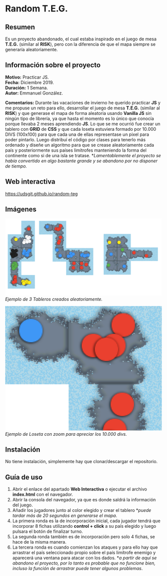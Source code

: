 # **Random T.E.G.**

## **Resumen**

Es un proyecto abandonado, el cual estaba inspirado en el juego de mesa **T.E.G.** (similar al **RISK**), pero con la diferencia de que el mapa siempre se generaría aleatoriamente.

## **Información sobre el proyecto**

**Motivo:** Practicar JS.  
**Fecha:** Diciembre 2019.  
**Duración:** 1 Semana.  
**Autor:** Emmanuel González.

**Comentarios:** Durante las vacaciones de invierno he querido practicar **JS** y me propuse un reto para ello, desarrollar el juego de mesa **T.E.G.** (similar al **RISK**) y que generase el mapa de forma aleatoria usando **Vanilla JS** sin ningún tipo de librería, ya que hasta el momento es lo único que conocía porque llevaba 2 meses aprendiendo **JS**. Lo que se me ocurrió fue crear un tablero con **GRID** de **CSS** y que cada loseta estuviera formado por 10.000 DIVS (100x100) para que cada una de ellas representase un pixel para poder pintarlo. Luego distribuí el código por clases para tenerlo más ordenado y diseñe un algoritmo para que se crease aleatoriamente cada país y posteriormente sus países limítrofes manteniendo la forma del continente como si de una isla se tratase. **Lamentablemente el proyecto se había convertido en algo bastante grande y se abandono por no disponer de tiempo.*

## **Web interactiva**

https://udsgit.github.io/random-teg

## **Imágenes**

![Screenshot](imagenes/readme/random.png)
*Ejemplo de 3 Tableros creados aleatoriamente.*  

![Screenshot](imagenes/readme/zoom.png)
*Ejemplo de Loseta con zoom para apreciar los 10.000 divs.*

## **Instalación**

No tiene instalación, simplemente hay que clonar/descargar el repositorio.

## **Guía de uso**

1. Abrir el enlace del apartado **Web Interactiva** o ejecutar el archivo **index.html** con el navegador.
2. Abrir la consola del navegador, ya que es donde saldrá la información del juego.
3. Añadir los jugadores junto al color elegido y crear el tablero **puede tardar más de 20 segundos en generarse el mapa*.
4. La primera ronda es la de incorporación inicial, cada jugador tendrá que incorporar 8 fichas utilizando **control + click** a su país elegido y luego pulsara el botón de finalizar turno.
5. La segunda ronda también es de incorporación pero solo 4 fichas, se hace de la misma manera.
6. La tercera ronda es cuando comienzan los ataques y para ello hay que arrastrar el país seleccionado propio sobre el país limítrofe enemigo y aparecerá una ventana para atacar con los dados. **a partir de aquí se abandono el proyecto, por lo tanto es probable que no funcione bien, incluso la función de arrastrar puede tener algunos problemas*.
